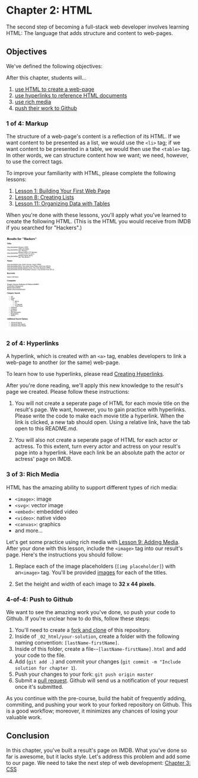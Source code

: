 # Chapter 2: HTML
The second step of becoming a full-stack web developer involves learning HTML: The language that adds structure and content to web-pages. 

## Objectives 
We've defined the following objectives: 

After this chapter, students will...

1. [use HTML to create a web-page][1]
2. [use hyperlinks to reference HTML documents][2]
3. [use rich media][2]
4. [push their work to Github][4]

### 1 of 4: Markup
The structure of a web-page's content is a reflection of its HTML. If we want content to be presented as a list, we would use the `<li>` tag; if we want content to be presented in a table, we would then use the `<table>` tag. In other words, we can structure content how we want; we need, however, to use the correct tags.

To improve your familiarity with HTML, please complete the following lessons: 

1. [Lesson 1: Building Your First Web Page][11]
2. [Lesson 8: Creating Lists][12]
3. [Lesson 11: Organizing Data with Tables][13]

When you're done with these lessons, you'll apply what you've learned to create the following HTML. (This is the HTML you would receive from IMDB if you searched for "Hackers".)

![Result Page for "Hackers" on IMDB ][14]

### 2 of 4: Hyperlinks
A hyperlink, which is created with an `<a>` tag, enables developers to link a web-page to another (or the same) web-page. 

To learn how to use hyperlinks, please read [Creating Hyperlinks][21]. 

After you're done reading, we'll apply this new knowledge to the result's page we created. Please follow these instructions: 

1. You will not create a seperate page of HTML for each movie title on the result's page. We want, however, you to gain practice with hyperlinks. Please write the code to make each movie title a hyperlink. When the link is clicked, a new tab should open. Using a relative link, have the tab open to this README.md.
    
2. You will also not create a seperate page of HTML for each actor or actress. To this extent, turn every actor and actress on your result's page into a hyperlink. Have each link be an absolute path the actor or actress' page on IMDB. 

### 3 of 3: Rich Media 
HTML has the amazing ability to support different types of rich media: 

- `<image>`: image
- `<svg>`: vector image
- `<embed>`: embedded video
- `<video>`: native video
- `<canvas>`: graphics
- and more...

Let's get some practice using rich media with [Lesson 9: Adding Media][31]. After your done with this lesson, include the `<image>` tag into our result's page. Here's the instructions you should follow: 

1. Replace each of the image placeholders (`[img placeholder]`) with an`<image>` tag. You'll be provided [images][32] for each of the titles.

2. Set the height and width of each image to **32 x 44 pixels**.

### 4-of-4: Push to Github
We want to see the amazing work you've done, so push your code to Github. If you're unclear how to do this, follow these steps:    

1. You'll need to create a [fork and clone][41] of this repository. 
2. Inside of `_02_html/your-solution`, create a folder with the following naming convention: `[lastName-firstName]`.
3. Inside of this folder, create a file--`[lastName-firstName].html` and add your code to the file.
4. Add (`git add .`) and commit your changes (`git commit -m "Include solution for chapter 1`). 
5. Push your changes to your fork: `git push origin master`
6. Submit a [pull request][41]. Github will send us a notification of your request once it's submitted. 

As you continue with the pre-course, build the habit of frequently adding, commiting, and pushing your work to your forked repository on Github. This is a good workflow; moreover, it minimizes any chances of losing your valuable work. 

## Conclusion
In this chapter, you've built a result's page on IMDB. What you've done so far is awesome, but it lacks style. Let's address this problem and add some to our page. We need to take the next step of web development: [Chapter 3: CSS][next-page]

[1]: #1-of-4-markup
[11]: http://learn.shayhowe.com/html-css/building-your-first-web-page/
[12]: http://learn.shayhowe.com/html-css/organizing-data-with-tables/
[13]: http://learn.shayhowe.com/html-css/organizing-data-with-tables/
[14]: images/imdb_hackers_html.png
[15]: http://learn.shayhowe.com/html-css/getting-to-know-html/#creating-hyperlinks

[2]: #2-of-4-hyperlinks
[21]: http://learn.shayhowe.com/html-css/getting-to-know-html/#creating-hyperlinks

[3]: #3-of-4-rich-media
[31]: http://learn.shayhowe.com/html-css/adding-media/
[32]: ./images

[4]: $4-of-4-push-to-github
[41]: https://help.github.com/articles/fork-a-repo/
[41]: https://help.github.com/articles/using-pull-requests/

[next-page]: ../_03_css